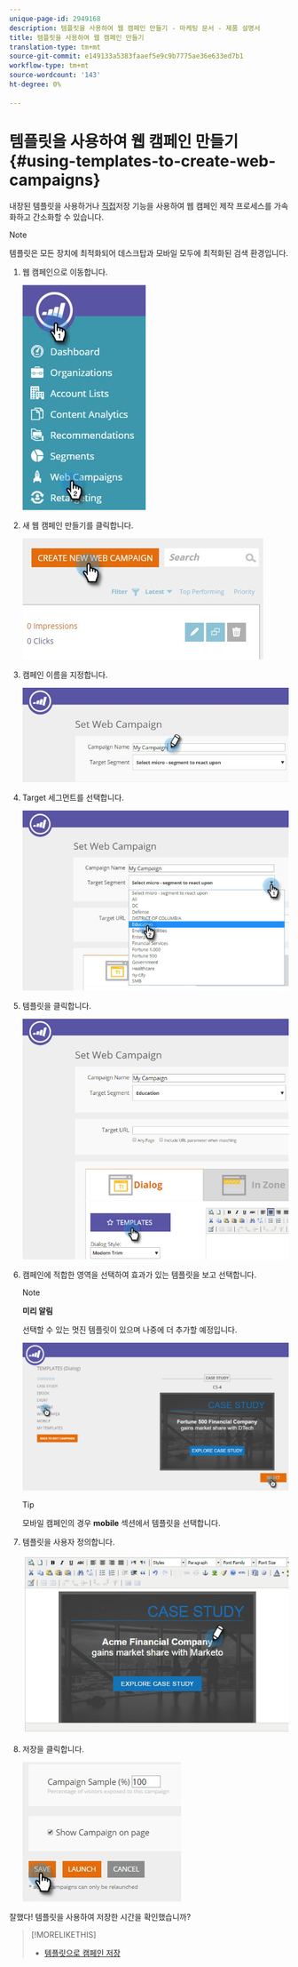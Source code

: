 ```yaml
---
unique-page-id: 2949168
description: 템플릿을 사용하여 웹 캠페인 만들기 - 마케팅 문서 - 제품 설명서
title: 템플릿을 사용하여 웹 캠페인 만들기
translation-type: tm+mt
source-git-commit: e149133a5383faaef5e9c9b7775ae36e633ed7b1
workflow-type: tm+mt
source-wordcount: '143'
ht-degree: 0%

---
```



# 템플릿을 사용하여 웹 캠페인 만들기 {#using-templates-to-create-web-campaigns}

내장된 템플릿을 사용하거나 [직접](save-your-campaign-as-a-template.md)저장 기능을 사용하여 웹 캠페인 제작 프로세스를 가속화하고 간소화할 수 있습니다.

>[!NOTE]
>
>템플릿은 모든 장치에 최적화되어 데스크탑과 모바일 모두에 최적화된 검색 환경입니다.

1. 웹 캠페인으로 이동합니다.

   ![](assets/web-campaigns-hand.jpg)

1. 새 웹 캠페인 만들기를 클릭합니다.

   ![](assets/create-new-web-campaign-create-hand.jpg)

1. 캠페인 이름을 지정합니다.

   ![](assets/set-web-campaign-my-campaign-hand.jpg)

1. Target 세그먼트를 선택합니다.

   ![](assets/set-web-campaign-education.jpg)

1. 템플릿을 클릭합니다.

   ![](assets/templates.png)

1. 캠페인에 적합한 영역을 선택하여 효과가 있는 템플릿을 보고 선택합니다.

   >[!NOTE]
   >
   >**미리 알림**
   >
   >선택할 수 있는 멋진 템플릿이 있으며 나중에 더 추가할 예정입니다.

   ![](assets/select.png)

   >[!TIP]
   >
   >모바일 캠페인의 경우 **mobile** 섹션에서 템플릿을 선택합니다.

1. 템플릿을 사용자 정의합니다.

   ![](assets/customize-template.jpg)

1. 저장을 클릭합니다.

   ![](assets/click-save-hand.jpg)

잘했다! 템플릿을 사용하여 저장한 시간을 확인했습니까?

>[!MORELIKETHIS]
>
>* [템플릿으로 캠페인 저장](save-your-campaign-as-a-template.md)

>



